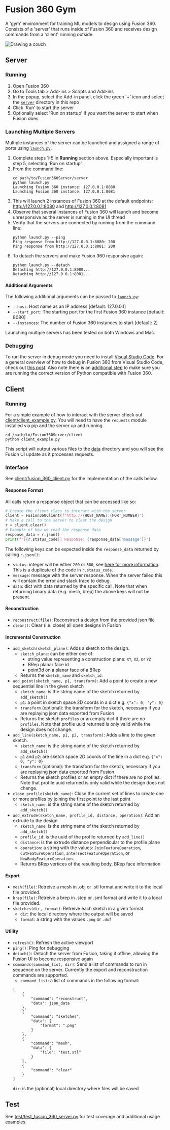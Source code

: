 # Fusion 360 Gym
A 'gym' environment for training ML models to design using Fusion 360. Consists of a 'server' that runs inside of Fusion 360 and receives design commands from a 'client' running outside.

![Drawing a couch](https://i.gyazo.com/f667c274c2542ddd7ee5aef81af0614a.gif)

## Server
### Running
1. Open Fusion 360
2. Go to Tools tab > Add-ins > Scripts and Add-ins
3. In the popup, select the Add-in panel, click the green '+' icon and select the [`server`](server) directory in this repo
4. Click 'Run' to start the server
5. Optionally select 'Run on startup' if you want the server to start when Fusion does

### Launching Multiple Servers
Multiple instances of the server can be launched and assigned a range of ports using [`launch.py`](server/launch.py). 
1. Complete steps 1-5 in **Running** section above. Especially important is step 5, selecting 'Run on startup'.
2. From the command line:
    ```
    cd path/to/Fusion360Server/server
    python launch.py
    Launching Fusion 360 instance: 127.0.0.1:8080
    Launching Fusion 360 instance: 127.0.0.1:8081
    ```
3. This will launch 2 instances of Fusion 360 at the default endpoints: http://127.0.0.1:8080 and http://127.0.0.1:8081
4. Observe that several instances of Fusion 360 will launch and become unresponsive as the server is running in the UI thread
5. Verify that the servers are connected by running from the command line:
    ```
    python launch.py --ping
    Ping response from http://127.0.0.1:8080: 200
    Ping response from http://127.0.0.1:8081: 200
    ```
6. To detach the servers and make Fusion 360 responsive again:
    ```
    python launch.py --detach
    Detaching http://127.0.0.1:8080...
    Detaching http://127.0.0.1:8081...
    ```

#### Additional Arguments
The following additional arguments can be passed to [`launch.py`](server/launch.py):
- `--host`: Host name as an IP address [default: 127.0.0.1]
- `--start_port`: The starting port for the first Fusion 360 instance [default: 8080]
- `--instances`: The number of Fusion 360 instances to start [default: 2]

Launching multiple servers has been tested on both Windows and Mac. 


### Debugging
To run the server in debug mode you need to install [Visual Studio Code](https://code.visualstudio.com/). For a general overview of how to debug in Fusion 360 from Visual Studio Code, check out [this post](https://modthemachine.typepad.com/my_weblog/2019/09/debug-fusion-360-add-ins.html). Also note there is an [additional step](https://modthemachine.typepad.com/my_weblog/2019/10/problem-debugging-python-code.html) to make sure you are running the correct version of Python compatible with Fusion 360.

 
## Client
### Running
For a simple example of how to interact with the server check out [client/client_example.py](client/client_example.py). You will need to have the `requests` module installed via pip and the server up and running.
```
cd /path/to/Fusion360Server/client
python client_example.py
```
This script will output various files to the [data](data) directory and you will see the Fusion UI update as it processes requests.

### Interface
See [client/fusion_360_client.py](client/fusion_360_client.py) for the implementation of the calls below.

#### Response Format
All calls return a response object that can be accessed like so:

```python
# Create the client class to interact with the server
client = Fusion360Client(f"http://{HOST_NAME}:{PORT_NUMBER}")
# Make a call to the server to clear the design
r = client.clear()
# Example of how we read the response data
response_data = r.json()
print(f"[{r.status_code}] Response: {response_data['message']}")
```
The following keys can be expected inside the `response_data` returned by calling `r.json()`:
- `status`: integer will be either `200` or `500`, see [here for more information](https://developer.mozilla.org/en-US/docs/Web/HTTP/Status). This is a duplicate of the code in `r.status_code`.
- `message`: message with the server response. When the server failed this will contain the error and stack trace to debug.
- `data`: dict with data returned by the specific call.
Note that when returning binary data (e.g. mesh, brep) the above keys will not be present.


#### Reconstruction
- `reconstruct(file)`: Reconstruct a design from the provided json file
- `clear()`: Clear (i.e. close) all open designs in Fusion
#### Incremental Construction
- `add_sketch(sketch_plane)`: Adds a sketch to the design.
    - `sketch_plane`: can be either one of:
        - string value representing a construction plane: `XY`, `XZ`, or `YZ`
        - BRep planar face id
        - point3d on a planar face of a BRep
    - Returns the `sketch_name` and `sketch_id`.
- `add_point(sketch_name, p1, transform)`: Add a point to create a new sequential line in the given sketch
    - `sketch_name`: is the string name of the sketch returned by `add_sketch()`
    - `p1`: a point in sketch space 2D coords in a dict e.g. `{"x": 0, "y": 0}`
    - `transform` (optional): the transform for the sketch, necessary if you are replaying json data exported from Fusion
    - Returns the sketch `profiles` or an empty dict if there are no `profiles`. Note that profile uuid returned is only valid while the design does not change.
- `add_line(sketch_name, p1, p2, transform)`: Adds a line to the given sketch. 
    - `sketch_name`: is the string name of the sketch returned by `add_sketch()`
    - `p1` and `p2`: are sketch space 2D coords of the line in a dict e.g. `{"x": 0, "y": 0}`
    - `transform` (optional): the transform for the sketch, necessary if you are replaying json data exported from Fusion
    - Returns the sketch profiles or an empty dict if there are no profiles. Note that profile uuid returned is only valid while the design does not change.
- `close_profile(sketch_name)`: Close the current set of lines to create one or more profiles by joining the first point to the last point
    - `sketch_name`: is the string name of the sketch returned by `add_sketch()`
- `add_extrude(sketch_name, profile_id, distance, operation)`: Add an extrude to the design
    - `sketch_name`: is the string name of the sketch returned by `add_sketch()`
    - `profile_id`: is the uuid of the profile returned by `add_line()`
    - `distance`: is the extrude distance perpendicular to the profile plane
    - `operation`: a string with the values: `JoinFeatureOperation`, `CutFeatureOperation`, `IntersectFeatureOperation`, or `NewBodyFeatureOperation`.
    - Returns BRep vertices of the resulting body, BRep face information

#### Export
- `mesh(file)`: Retreive a mesh in .obj or .stl format and write it to the local file provided.
- `brep(file)`: Retreive a brep in .step or .smt format and write it to a local file provided.
- `sketches(dir, format)`: Retreive each sketch in a given format.
    - `dir`: the local directory where the output will be saved
    - `format`: a string with the values `.png` or `.dxf`

#### Utility
- `refresh()`: Refresh the active viewport
- `ping()`: Ping for debugging
- `detach()`: Detach the server from Fusion, taking it offline, allowing the Fusion UI to become responsive again 
- `commands(command_list, dir)`: Send a list of commands to run in sequence on the server. Currently the export and reconstruction commands are supported.
    - `command_list`: a list of commands in the following format:
    ```
    [
        {
            "command": "reconstruct",
            "data": json_data
        },
        {
            "command": "sketches",
            "data": {
                "format": ".png"
            }
        },
        {
            "command": "mesh",
            "data": {
                "file": "test.stl"
            }
        },
        {
            "command": "clear"
        }
    ]
    ```
    `dir`: is the (optional) local directory where files will be saved

## Test
See [test/test_fusion_360_server.py](test/test_fusion_360_server.py) for test coverage and additional usage examples.


